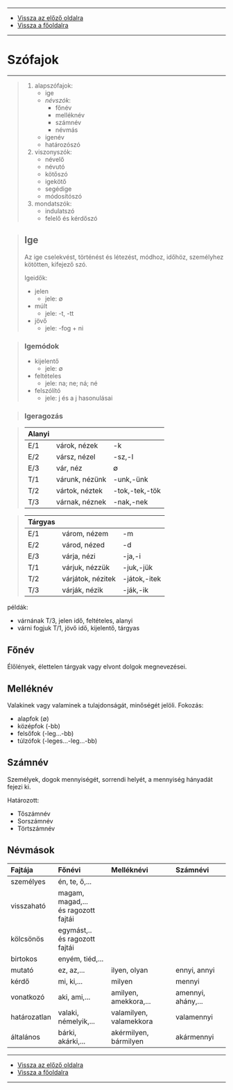 
---

- [Vissza az előző oldalra](../nyelvtan.md)
- [Vissza a főoldalra](../../../../README.md)

---

# Szófajok

---

> 1. alapszófajok:
>    - ige
>    - *névszók*:
>       - főnév
>       - melléknév
>       - számnév
>       - névmás
>    - igenév
>    - határozószó
> 1. viszonyszók:
>    - névelő
>    - névutó
>    - kötőszó
>    - igekötő
>    - segédige
>    - módosítószó
> 1. mondatszók:
>    - indulatszó
>    - felelő és kérdőszó

> ## Ige
>
> Az ige cselekvést, történést és létezést, módhoz, időhöz, személyhez kötötten, kifejező szó.
>
> Igeidők:
> - jelen
>    - jele: $\emptyset$
> - múlt
>    - jele: -t, -tt
> - jövő
>    - jele: -fog + ni

> ### Igemódok
> - kijelentő
>    - jele: $\emptyset$
> - feltételes
>    - jele: na; ne; ná; né
> - felszólító
>    - jele: j és a j hasonulásai

> ### Igeragozás

> | Alanyi |  |  |
> | :-- | :-- | :-- |
> | E/1 | várok, nézek | -k |
> | E/2 | vársz, nézel | -sz,-l |
> | E/3 | vár, néz | $\emptyset$ |
> | T/1 | várunk, nézünk | -unk,-ünk |
> | T/2 | vártok, néztek | -tok,-tek,-tök |
> | T/3 | várnak, néznek | -nak,-nek |

> | Tárgyas |  |  |
> | :-- | :-- | :-- |
> | E/1 | várom, nézem | -m |
> | E/2 | várod, nézed | -d |
> | E/3 | várja, nézi | -ja,-i |
> | T/1 | várjuk, nézzük | -juk,-jük |
> | T/2 | várjátok, nézitek | -játok,-itek |
> | T/3 | várják, nézik | -ják,-ik |

példák:
- várnának T/3, jelen idő, feltételes, alanyi
- várni fogjuk T/1, jövő idő, kijelentő, tárgyas

## Főnév

Élőlények, élettelen tárgyak vagy elvont dolgok megnevezései.

## Melléknév

Valakinek vagy valaminek a tulajdonságát, minőségét jelöli.
Fokozás:
- alapfok ($\emptyset$)
- középfok (-bb)
- felsőfok (-leg...-bb)
- túlzófok (-leges...-leg...-bb)

## Számnév

Személyek, dogok mennyiségét, sorrendi helyét, a mennyiség hányadát fejezi ki.

Határozott:
- Tőszámnév
- Sorszámnév
- Törtszámnév

## Névmások

| Fajtája | Főnévi | Melléknévi | Számnévi |
| :-- | :-- | :-- | :-- |
| személyes | én, te, ő,... |  |  |
| visszaható | magam, magad,...<br>és ragozott fajtái |  |  |
| kölcsönös | egymást,..<br>és ragozott fajtái |  |  |
| birtokos | enyém, tiéd,... |  |  |
| mutató | ez, az,... | ilyen, olyan | ennyi, annyi |
| kérdő | mi, ki,... | milyen | mennyi |
| vonatkozó | aki, ami,... | amilyen, amekkora,... | amennyi, ahány,... |
| határozatlan | valaki, némelyik,... | valamilyen, valamekkora | valamennyi |
| általános | bárki, akárki,... | akérmilyen, bármilyen | akármennyi |

---

- [Vissza az előző oldalra](../nyelvtan.md)
- [Vissza a főoldalra](../../../../README.md)

---
